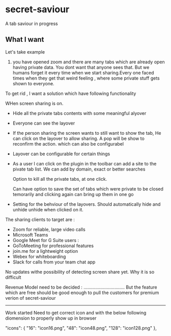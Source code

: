 # secret-saviour

A tab saviour in progress

## What I want

Let's take example

1. you have opened zoom and there are many tabs which are already open having private data. You dont want that anyone sees that. But we humans forget it every time when we start sharing.Every one faced times when they get that weird feeling , where some private stuff gets shown to everyone.

To get rid , I want a solution which have following functionality

WHen screen sharing is on.

- Hide all the private tabs contents with some meaningful alyover

- Everyone can see the layover

- If the person sharing the screen wants to still want to show the tab,
  He can click on the layover to allow sharing. A pop will be show to reconfirm the action. which can also be configurabel

- Layover can be configurable for certain things
- As a user I can click on the plugin in the toolbar can add a site to the
  pivate tab list.
  We can add by domain, exact or better searches

  Option to kill all the private tabs, at one click.

  Can have option to save the set of tabs which were private to be closed
  temorarily and clicking again can bring up them in one go

- Setting for the behviour of the layovers.
  Should automatically hide and unhide
  unhide when clicked on it.

The sharing clients to target are :

- Zoom for reliable, large video calls
- Microsoft Teams
- Google Meet for G Suite users :
- GoToMeeting for professional features
- join.me for a lightweight option
- Webex for whiteboarding
- Slack for calls from your team chat app

<!-- I am not sure , why any one would pay for it -->

No updates withe possibility of detecting screen share yet. Why it is so difficult

Revenue Model need to be decided :
................................
But the feature which are free should be good enough to pull the customers for premium verion of secret-saviour

---

Work started
Need to get correct icon and with the below following diomension to properly show
up in browser

"icons": { "16": "icon16.png",
"48": "icon48.png",
"128": "icon128.png" },
